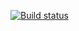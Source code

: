 [![Build status](https://ci.appveyor.com/api/projects/status/wlg8m6ahsmmrngb6?svg=true)](https://ci.appveyor.com/project/jukkty/aqa4-1)